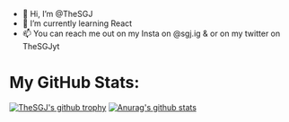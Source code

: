 - 👋 Hi, I’m @TheSGJ
- 🌱 I’m currently learning React
- 📫 You can reach me out on my Insta on @sgj.ig & or on my twitter on TheSGJyt

# My GitHub Stats:
[![TheSGJ's github trophy](https://github-profile-trophy.vercel.app/?username=TheSGJ&row=1)](https://github.com/ryo-ma/github-profile-trophy)
[![Anurag's github stats](https://github-readme-stats.vercel.app/api?username=TheSGJ&theme=blue-green)](https://github.com/anuraghazra/github-readme-stats)

